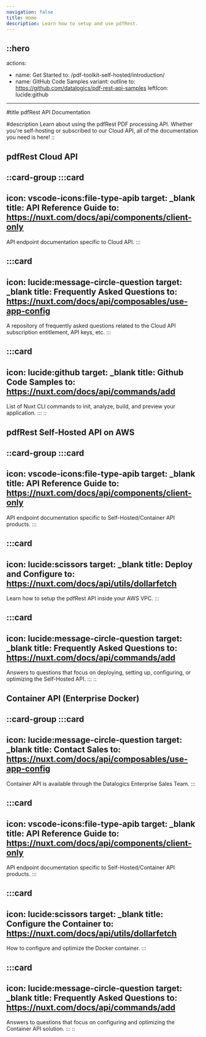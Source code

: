 ```yaml
---
navigation: false
title: Home
description: Learn how to setup and use pdfRest.
---
```


::hero
---
actions:
  - name: Get Started
    to: /pdf-toolkit-self-hosted/introduction/
  - name: GitHub Code Samples
    variant: outline
    to: https://github.com/datalogics/pdf-rest-api-samples
    leftIcon: lucide:github
---
#title
pdfRest API Documentation

#description
Learn about using the pdfRest PDF processing API. Whether you're self-hosting or subscribed to our Cloud API, all of the documentation you need is here!
::

## pdfRest Cloud API

::card-group
  :::card
  ---
  icon: vscode-icons:file-type-apib
  target: _blank
  title: API Reference Guide
  to: https://nuxt.com/docs/api/components/client-only
  ---
  API endpoint documentation specific to Cloud API.
  :::

  :::card
  ---
  icon: lucide:message-circle-question
  target: _blank
  title: Frequently Asked Questions
  to: https://nuxt.com/docs/api/composables/use-app-config
  ---
  A repository of frequently asked questions related to the Cloud API subscription entitlement, API keys, etc.
  :::

  :::card
  ---
  icon: lucide:github
  target: _blank
  title: Github Code Samples
  to: https://nuxt.com/docs/api/commands/add
  ---
  List of Nuxt CLI commands to init, analyze, build, and preview your application.
  :::
::

## pdfRest Self-Hosted API on AWS

::card-group
  :::card
  ---
  icon: vscode-icons:file-type-apib
  target: _blank
  title: API Reference Guide
  to: https://nuxt.com/docs/api/components/client-only
  ---
  API endpoint documentation specific to Self-Hosted/Container API products.
  :::

  :::card
  ---
  icon: lucide:scissors
  target: _blank
  title: Deploy and Configure
  to: https://nuxt.com/docs/api/utils/dollarfetch
  ---
  Learn how to setup the pdfRest API inside your AWS VPC.
  :::

  :::card
  ---
  icon: lucide:message-circle-question
  target: _blank
  title: Frequently Asked Questions
  to: https://nuxt.com/docs/api/commands/add
  ---
  Answers to questions that focus on deploying, setting up, configuring, or optimizing the Self-Hosted API.
  :::
::

## Container API (Enterprise Docker)

::card-group
  :::card
  ---
  icon: lucide:message-circle-question
  target: _blank
  title: Contact Sales
  to: https://nuxt.com/docs/api/composables/use-app-config
  ---
  Container API is available through the Datalogics Enterprise Sales Team.
  :::

  :::card
  ---
  icon: vscode-icons:file-type-apib
  target: _blank
  title: API Reference Guide
  to: https://nuxt.com/docs/api/components/client-only
  ---
  API endpoint documentation specific to Self-Hosted/Container API products.
  :::

  :::card
  ---
  icon: lucide:scissors
  target: _blank
  title: Configure the Container
  to: https://nuxt.com/docs/api/utils/dollarfetch
  ---
  How to configure and optimize the Docker container.
  :::

  :::card
  ---
  icon: lucide:message-circle-question
  target: _blank
  title: Frequently Asked Questions
  to: https://nuxt.com/docs/api/commands/add
  ---
  Answers to questions that focus on configuring and optimizing the Container API solution.
  :::
::

